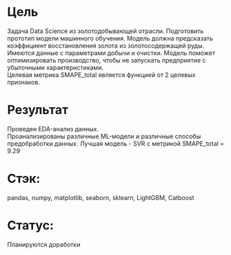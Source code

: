 # Цель
Задача Data Science из золотодобывающей отрасли. 
Подготовить прототип модели машинного обучения. 
Модель должна предсказать коэффициент восстановления золота из золотосодержащей руды. Имеются данные с параметрами добычи и очистки. 
Модель поможет оптимизировать производство, чтобы не запускать предприятие с убыточными характеристиками.  
Целевая метрика SMAPE_total является функцией от 2 целевых признаков.

# Результат
Проведен EDA-анализ данных.  
Проанализированы различные ML-модели и различные способы предобработки данных.
Лучшая модель - SVR с метрикой SMAPE_total = 9.29

# Стэк:
pandas, numpy, matplotlib, seaborn, sklearn, LightGBM, Catboost

# Статус:
Планируются доработки 
